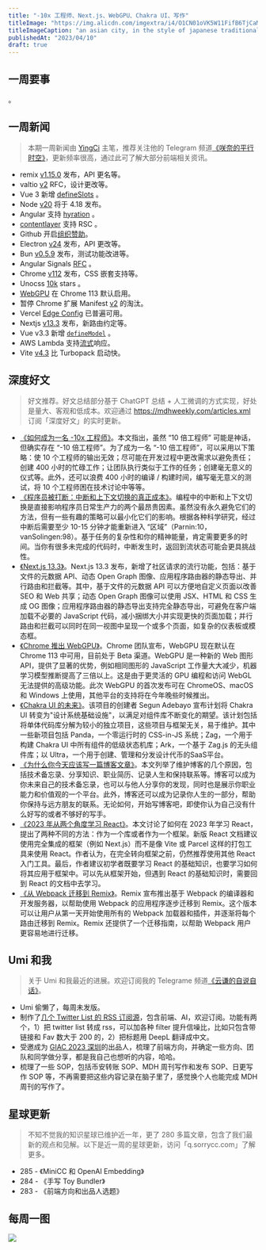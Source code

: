 ```yaml
---
title: "-10x 工程师、Next.js、WebGPU、Chakra UI、写作"
titleImage: "https://img.alicdn.com/imgextra/i4/O1CN01oVK5W11FifB6TjCaM_!!6000000000521-2-tps-1456-816.png_1200x1200.jpg"
titleImageCaption: "an asian city, in the style of japanese traditional art influence"
publishedAt: "2023/04/10"
draft: true
---
```


## 一周要事

。

## 一周新闻
> 本期一周新闻由 [YingCi](https://github.com/fz6m) 主笔，推荐关注他的 Telegram 频道[《咲奈的平行时空》](https://t.me/SakinaSpace)，更新频率很高，通过此可了解大部分前端相关资讯。

 - remix [v1.15.0](https://github.com/remix-run/remix/releases/tag/remix%401.15.0) 发布，API 更名等。
 - valtio [v2](https://github.com/pmndrs/valtio/discussions/703) RFC，设计更改等。
 - Vue 3 新增 [defineSlots](https://github.com/vuejs/core/pull/7982) 。
 - Node [v20](https://github.com/nodejs/release#release-schedule) 将于 4.18 发布。
 - Angular 支持 [hyration](https://github.com/angular/angular/pull/49666) 。
 - [contentlayer](https://github.com/contentlayerdev/contentlayer/releases/tag/v0.3.1) 支持 RSC 。
 - Github 开启[组织赞助](https://github.blog/2023-04-04-whats-new-with-github-sponsors/)。
 - Electron [v24](https://www.electronjs.org/zh/blog/electron-24-0) 发布，API 更改等。
 - Bun [v0.5.9](https://bun.sh/blog/bun-v0.5.9) 发布，测试功能改进等。
 - Angular Signals [RFC](https://github.com/angular/angular/discussions/49685) 。
 - Chrome [v112](https://developer.chrome.com/en/blog/new-in-chrome-112/) 发布，CSS 嵌套支持等。
 - Unocss [10k](https://github.com/unocss/unocss) stars 。
 - [WebGPU](https://developer.chrome.com/en/blog/webgpu-release/) 在 Chrome 113 默认启用。
 - 暂停 Chrome 扩展 Manifest [v2](https://groups.google.com/a/chromium.org/g/chromium-extensions/c/zQ77HkGmK9E/m/HjaaCIG-BQAJ) 的淘汰。
 - Vercel [Edge Config](https://vercel.com/blog/vercel-edge-config-is-now-generally-available) 已普遍可用。
 - Nextjs [v13.3](https://nextjs.org/blog/next-13-3) 发布，新路由约定等。
 - Vue v3.3 新增 [`defineModel`](https://github.com/vuejs/core/pull/8018) 。
 - AWS Lambda 支持[流式](https://aws.amazon.com/cn/about-aws/whats-new/2023/04/aws-lambda-response-payload-streaming/)响应。
 - Vite [v4.3](https://twitter.com/sapphi_red/status/1644647019661893633) 比 Turbopack 启动快。

## 深度好文
> 好文推荐。好文总结部分基于 ChatGPT 总结 + 人工微调的方式实现，好处是量大、客观和低成本。欢迎通过 https://mdhweekly.com/articles.xml 订阅「深度好文」的实时更新。

- [《如何成为一名 -10x 工程师》](https://taylor.town/-10x)。本文指出，虽然 “10 倍工程师” 可能是神话，但确实存在 “-10 倍工程师”。为了成为一名 “-10 倍工程师”，可以采用以下策略：使 10 个工程师的输出无效；尽可能在开发过程中更改需求以避免责任；创建 400 小时的忙碌工作；让团队执行类似于工作的任务；创建毫无意义的仪式等。此外，还可以浪费 400 小时的编译 / 构建时间，编写毫无意义的测试，将 10 个工程师困在技术讨论中等等。
- [《程序员被打断：中断和上下文切换的真正成本》](https://contextkeeper.io/blog/the-real-cost-of-an-interruption-and-context-switching/)。编程中的中断和上下文切换是直接影响程序员日常生产力的两个最昂贵因素。虽然没有永久避免它们的方法，但有一些有趣的策略可以最小化它们的影响。根据各种科学研究，经过中断后需要至少 10-15 分钟才能重新进入 “区域”（Parnin:10，vanSolingen:98）。基于任务的复杂性和你的精神能量，肯定需要更多的时间。当你有很多未完成的代码时，中断发生时，返回到流状态可能会更具挑战性。
- [《Next.js 13.3》](https://nextjs.org/blog/next-13-3)。Next.js 13.3 发布，新增了社区请求的流行功能，包括：基于文件的元数据 API、动态 Open Graph 图像、应用程序路由器的静态导出、并行路由和拦截等。其中，基于文件的元数据 API 可以方便地自定义页面以改善 SEO 和 Web 共享；动态 Open Graph 图像可以使用 JSX、HTML 和 CSS 生成 OG 图像；应用程序路由器的静态导出支持完全静态导出，可避免在客户端加载不必要的 JavaScript 代码，减小捆绑大小并实现更快的页面加载；并行路由和拦截可以同时在同一视图中呈现一个或多个页面，如复杂的仪表板或模态框。
- [《Chrome 推出 WebGPU》](https://developer.chrome.com/blog/webgpu-release/)。Chrome 团队宣布，WebGPU 现在默认在 Chrome 113 中可用，目前处于 Beta 渠道。WebGPU 是一种新的 Web 图形 API，提供了显著的优势，例如相同图形的 JavaScript 工作量大大减少，机器学习模型推断提高了三倍以上。这是由于更灵活的 GPU 编程和访问 WebGL 无法提供的高级功能。此次 WebGPU 的首次发布可在 ChromeOS、macOS 和 Windows 上使用，其他平台的支持将在今年晚些时候推出。
- [《Chakra UI 的未来》](https://www.adebayosegun.com/blog/the-future-of-chakra-ui)。该项目的创建者 Segun Adebayo 宣布计划将 Chakra UI 转变为"设计系统基础设施"，以满足对组件库不断变化的期望。该计划包括将单体代码库分解为较小的独立项目，这些项目与框架无关，易于维护。其中一些新项目包括 Panda，一个零运行时的 CSS-in-JS 系统；Zag，一个用于构建 Chakra UI 中所有组件的低级状态机库；Ark，一个基于 Zag.js 的无头组件库；以 Ultra，一个用于创建、管理和分发设计代币的SaaS平台。
- [《为什么你今天应该写一篇博客文章》](https://dzone.com//articles/why-you-should-write-blog-post)。本文列举了维护博客的几个原因，包括技术备忘录、分享知识、职业简历、记录人生和保持联系等。博客可以成为你未来自己的技术备忘录，也可以与他人分享你的发现，同时也是展示你职业能力和价值观的一个平台。此外，博客还可以成为记录你人生的一部分，帮助你保持与远方朋友的联系。无论如何，开始写博客吧，即使你认为自己没有什么好写的或者不够好的写手。
- [《2023 年从两个角度学习 React》](https://www.robinwieruch.de/learning-react/)。本文讨论了如何在 2023 年学习 React，提出了两种不同的方法：作为一个库或者作为一个框架。新版 React 文档建议使用完全集成的框架（例如 Next.js）而不是像 Vite 或 Parcel 这样的打包工具来使用 React。作者认为，在完全转向框架之前，仍然推荐使用其他 React 入门工具。最后，作者建议初学者既要学习 React 的基础知识，也要学习如何将其应用于框架中。可以先从框架开始，但遇到 React 的基础知识时，需要回到 React 的文档中去学习。
- [《从 Webpack 迁移到 Remix》](https://remix.run/blog/migrate-from-webpack)。Remix 宣布推出基于 Webpack 的编译器和开发服务器，以帮助使用 Webpack 的应用程序逐步迁移到 Remix。这个版本可以让用户从第一天开始使用所有的 Webpack 加载器和插件，并逐渐将每个路由迁移到 Remix。Remix 还提供了一个迁移指南，以帮助 Webpack 用户更容易地进行迁移。

## Umi 和我
> 关于 Umi 和我最近的进展。欢迎订阅我的 Telegrame 频道[《云谦的自说自话》](https://t.me/yqtalk)。

- Umi 偷懒了，每周未发版。
- 制作了[几个 Twitter List 的 RSS 订阅源](https://t.me/yqtalk/320)，包含前端、AI，欢迎订阅。功能有两个，1）把 twitter list 转成 rss，可以加各种 filter 提升信噪比，比如只包含带链接和 Fav 数大于 200 的，2）把标题用 DeepL 翻译成中文。
- 受邀成为 [GIAC 2023 深圳](https://giac.msup.com.cn/2023sz/home)的出品人，梳理了前端方向，并确定一些方向、团队和同学做分享，都是我自己也想听的内容，哈哈。
- 梳理了一些 SOP，包括币安转账 SOP、MDH 周刊写作和发布 SOP、日更写作 SOP 等，不再需要把这些内容记录在脑子里了，感觉换个人也能完成 MDH 周刊的写作了。

## 星球更新
> 不知不觉我的知识星球已维护近一年，更了 280 多篇文章，包含了我们最新的观点和见解。以下是近一周的星球更新，访问「q.sorrycc.com」了解更多。

- 285 - 《MiniCC 和 OpenAI Embedding》
- 284 - 《手写 Toy Bundler》
- 283 - 《前端方向和出品人选题》

## 每周一图

![](https://img.alicdn.com/imgextra/i1/O1CN01naZcT81LhBaxkXm3i_!!6000000001330-0-tps-500-621.jpg)
